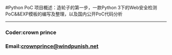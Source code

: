 #Python PoC
项目概述：造轮子的第一步，一款Python 3下的Web安全检测PoC&&EXP模板的编写及整理，以及国内公开PoC代码分析

----
###                                       Coder:crown prince
###                                       Email:crownprince@windpunish.net
                                          
